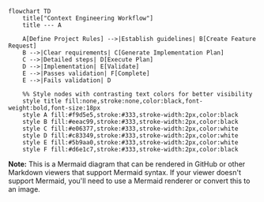 ```mermaid
flowchart TD
    title["Context Engineering Workflow"]
    title --- A
    
    A[Define Project Rules] -->|Establish guidelines| B[Create Feature Request]
    B -->|Clear requirements| C[Generate Implementation Plan]
    C -->|Detailed steps| D[Execute Plan]
    D -->|Implementation| E[Validate]
    E -->|Passes validation| F[Complete]
    E -->|Fails validation| D
    
    %% Style nodes with contrasting text colors for better visibility
    style title fill:none,stroke:none,color:black,font-weight:bold,font-size:18px
    style A fill:#f9d5e5,stroke:#333,stroke-width:2px,color:black
    style B fill:#eeac99,stroke:#333,stroke-width:2px,color:black
    style C fill:#e06377,stroke:#333,stroke-width:2px,color:white
    style D fill:#c83349,stroke:#333,stroke-width:2px,color:white
    style E fill:#5b9aa0,stroke:#333,stroke-width:2px,color:white
    style F fill:#d6e1c7,stroke:#333,stroke-width:2px,color:black
```

**Note:** This is a Mermaid diagram that can be rendered in GitHub or other Markdown viewers that support Mermaid syntax. If your viewer doesn't support Mermaid, you'll need to use a Mermaid renderer or convert this to an image.
